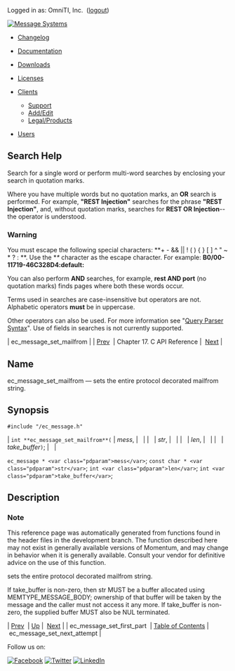 Logged in as: OmniTI, Inc.  ([logout](https://support.messagesystems.com/logout.php))

[![Message Systems](https://support.messagesystems.com/images/ms-white205.png)](https://support.messagesystems.com/start.php) 

*   [Changelog](https://support.messagesystems.com/start.php?show=changelog)
*   [Documentation](https://support.messagesystems.com/docs/)
*   [Downloads](https://support.messagesystems.com/start.php)

*   [Licenses](https://support.messagesystems.com/license_summary.php)
*   <a href="">Clients</a>
    *   [Support](https://support.messagesystems.com/cs.php)
    *   [Add/Edit](https://support.messagesystems.com/edit_client.php)
    *   [Legal/Products](https://support.messagesystems.com/edit_products.php)
*   [Users](https://support.messagesystems.com/edit_customer.php)

## Search Help

Search for a single word or perform multi-word searches by enclosing your search in quotation marks.

Where you have multiple words but no quotation marks, an **OR** search is performed. For example, **"REST Injection"** searches for the phrase **"REST Injection"**, and, without quotation marks, searches for **REST OR Injection**--the operator is understood.

### Warning

You must escape the following special characters: **+ - && || ! ( ) { } [ ] ^ " ~ * ? : \**. Use the **\** character as the escape character. For example: **B0/00-11719-46C328D4\:default\:**

You can also perform **AND** searches, for example, **rest AND port** (no quotation marks) finds pages where both these words occur.

Terms used in searches are case-insensitive but operators are not. Alphabetic operators **must** be in uppercase.

Other operators can also be used. For more information see "[Query Parser Syntax](https://lucene.apache.org/core/old_versioned_docs/versions/3_0_0/queryparsersyntax.html)". Use of fields in searches is not currently supported.

| ec_message_set_mailfrom |
| [Prev](extending.C.genref.ec_message_set_first_part.php)  | Chapter 17. C API Reference |  [Next](extending.C.genref.ec_message_set_next_attempt.php) |

<a name="extending.C.genref.ec_message_set_mailfrom"></a>
## Name

ec_message_set_mailfrom — sets the entire protocol decorated mailfrom string.

## Synopsis

`#include "/ec_message.h"`

| `int **ec_message_set_mailfrom**(` | <var class="pdparam">mess</var>, |   |
|   | <var class="pdparam">str</var>, |   |
|   | <var class="pdparam">len</var>, |   |
|   | <var class="pdparam">take_buffer</var>`)`; |   |

`ec_message * <var class="pdparam">mess</var>`;
`const char * <var class="pdparam">str</var>`;
`int <var class="pdparam">len</var>`;
`int <var class="pdparam">take_buffer</var>`;<a name="idp19812432"></a>
## Description

### Note

This reference page was automatically generated from functions found in the header files in the development branch. The function described here may not exist in generally available versions of Momentum, and may change in behavior when it is generally available. Consult your vendor for definitive advice on the use of this function.

sets the entire protocol decorated mailfrom string.

If take_buffer is non-zero, then str MUST be a buffer allocated using MEMTYPE_MESSAGE_BODY; ownership of that buffer will be taken by the message and the caller must not access it any more. If take_buffer is non-zero, the supplied buffer MUST also be NUL terminated.

| [Prev](extending.C.genref.ec_message_set_first_part.php)  | [Up](extending.C.ref.php) |  [Next](extending.C.genref.ec_message_set_next_attempt.php) |
| ec_message_set_first_part  | [Table of Contents](index.php) |  ec_message_set_next_attempt |

Follow us on:

[![Facebook](https://support.messagesystems.com/images/icon-facebook.png)](http://www.facebook.com/messagesystems) [![Twitter](https://support.messagesystems.com/images/icon-twitter.png)](http://twitter.com/#!/MessageSystems) [![LinkedIn](https://support.messagesystems.com/images/icon-linkedin.png)](http://www.linkedin.com/company/message-systems)